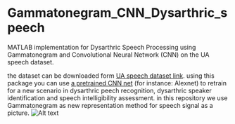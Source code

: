 # Gammatonegram_CNN_Dysarthric_speech
MATLAB implementation for Dysarthric Speech Processing using Gammatonegram and Convolutional Neural Network (CNN) on the UA speech dataset.

the dataset can be downloaded form [UA speech dataset link](http://www.isle.illinois.edu/sst/data/UASpeech/).
using this package you can use [a pretrained CNN net](https://www.mathworks.com/help/deeplearning/ug/pretrained-convolutional-neural-networks.html) (for instance: Alexnet) to retrain for a new scenario in dysarthric peech recognition, dysarthric speaker identification and speech intelligibility assessment. 
in this repository we use Gammatonegram as new representation method for speech signal as a picture.
<img
  src="C:\Users\fanni\Desktop\New folder\12.jpg"
  alt="Alt text"
  title="Optional title"
  style="display: inline-block; margin: 0 auto; max-width: 300px">
  
